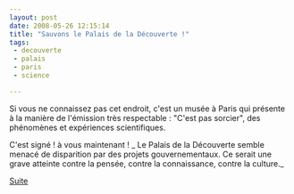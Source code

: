 ```yaml
---
layout: post
date: 2008-05-26 12:15:14
title: "Sauvons le Palais de la Découverte !"
tags:
 - decouverte
 - palais
 - paris
 - science

---
```


Si vous ne connaissez pas cet endroit, c'est un musée à Paris qui présente à la manière de l'émission très respectable : "C'est pas sorcier", des phénomènes et expériences scientifiques.

C'est signé ! à vous maintenant !
_
Le Palais de la Découverte semble menacé de disparition par des projets gouvernementaux.
Ce serait une grave atteinte contre la pensée, contre la connaissance, contre la culture._

[Suite](http://www.sauvonslepalaisdeladecouverte.fr/spip.php?article1)

